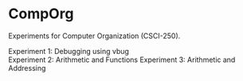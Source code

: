 CompOrg
=======

Experiments for Computer Organization (CSCI-250).

Experiment 1: Debugging using vbug  
Experiment 2: Arithmetic and Functions
Experiment 3: Arithmetic and Addressing
